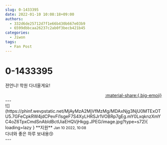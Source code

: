 ```yaml
---
slug: 0-1433395
date: 2022-01-10 10:08:18+09:00
authors:
  - 332d6de25712d7f1e66b430b667e03b9
  - 6599dbbcaa26237c2ab0f3becb421b45
categories:
  - Jiwon
tags:
  - Fan Post
---
```


# 0-1433395

<div class="post-container" markdown="1">
<div class="content-container md-sidebar__scrollwrap" markdown="1">

젼언니! 학원 다녀올게요!

</div>
</div>

<div style="text-align: right;" markdown="1">
<a href="https://weverse.io/fromis9/fanpost/0-1433395" style="text-align: right;">:material-share:{.big-emoji}</a>
</div>
---

<div class="comments-container md-sidebar__scrollwrap" markdown="1">
<div class="comment" markdown="1">
<div class='id-container' markdown="1">
![](https://phinf.wevpstatic.net/MjAyMzA2MjVfMzMg/MDAxNjg3NjU0MTExOTU5.7GFeCpkRW4jdCPevFi1sgeF7S4XyLHRSJr1VOBRp7gEg.mY0LxqknzXmYC4oZ6TpxCmdSnAbldBctUiaEHQVjHkgg.JPEG/image.jpg?type=s72){ loading=lazy }
**<span class="artist">지원</span>** <small>Jan 10 2022, 10:08</small><br>
</div>
<div class='comment-body' markdown="1">
다녀와 좋은 하루 보내용😚
</div>
</div>
</div>
---
